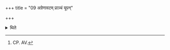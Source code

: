+++
title = "09 अग्रेणावटम् प्राञ्चं यूपन्"

+++

<details><summary>थिते</summary>

9. Having kept down the sacrificial post in front of the pit, with yatte parāvadhīt takṣā...[^1] having washed the sacrificial post, he sprinkles water containing barley-grains on it-with pr̥thivyai tvā[^2] (he sprinkles upon) the root(-part) of the post; with antarikṣāya tvā[^3]... the middle(-part of the post); with dive tvā[^4]... the top(-part of the post).  

[^1]: CP. AV.  

[^2-4]: TS I.3.6.a.
</details>
